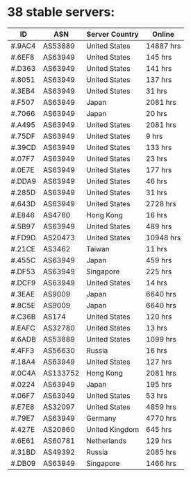 # 38 stable servers:

| ID | ASN | Server Country | Online |
| ------ | ------ | ------ | ------ |
| #.9AC4 | AS53889 | United States | 14887 hrs |
| #.6EF8 | AS63949 | United States | 145 hrs |
| #.D363 | AS63949 | United States | 141 hrs |
| #.8051 | AS63949 | United States | 137 hrs |
| #.3EB4 | AS63949 | United States | 31 hrs |
| #.F507 | AS63949 | Japan | 2081 hrs |
| #.7066 | AS63949 | Japan | 20 hrs |
| #.A495 | AS63949 | United States | 2081 hrs |
| #.75DF | AS63949 | United States | 9 hrs |
| #.39CD | AS63949 | United States | 133 hrs |
| #.07F7 | AS63949 | United States | 23 hrs |
| #.0E7E | AS63949 | United States | 177 hrs |
| #.DDA9 | AS63949 | United States | 46 hrs |
| #.285D | AS63949 | United States | 31 hrs |
| #.643D | AS63949 | United States | 2728 hrs |
| #.E846 | AS4760 | Hong Kong | 16 hrs |
| #.5B97 | AS63949 | United States | 489 hrs |
| #.FD9D | AS20473 | United States | 10948 hrs |
| #.21CE | AS3462 | Taiwan | 11 hrs |
| #.455C | AS63949 | Japan | 459 hrs |
| #.DF53 | AS63949 | Singapore | 225 hrs |
| #.DCF9 | AS63949 | United States | 14 hrs |
| #.3EAE | AS9009 | Japan | 6640 hrs |
| #.8C5E | AS9009 | Japan | 6640 hrs |
| #.C36B | AS174 | United States | 120 hrs |
| #.EAFC | AS32780 | United States | 13 hrs |
| #.6ADB | AS53889 | United States | 1099 hrs |
| #.4FF3 | AS56630 | Russia | 16 hrs |
| #.18A4 | AS63949 | United States | 127 hrs |
| #.0C4A | AS133752 | Hong Kong | 2081 hrs |
| #.0224 | AS63949 | Japan | 195 hrs |
| #.06F7 | AS63949 | United States | 53 hrs |
| #.E7E8 | AS32097 | United States | 4859 hrs |
| #.79E7 | AS63949 | Germany | 4770 hrs |
| #.427E | AS20860 | United Kingdom | 645 hrs |
| #.6E61 | AS60781 | Netherlands | 129 hrs |
| #.31BD | AS49392 | Russia | 2085 hrs |
| #.DB09 | AS63949 | Singapore | 1466 hrs |

